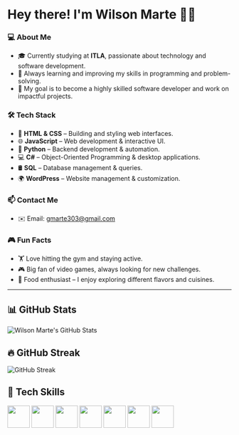 # Hey there! I'm Wilson Marte 👋🚀

### 💻 About Me  
- 🎓 Currently studying at **ITLA**, passionate about technology and software development.  
- 🧠 Always learning and improving my skills in programming and problem-solving.  
- 🎯 My goal is to become a highly skilled software developer and work on impactful projects.  

### 🛠️ Tech Stack  
- 🎨 **HTML & CSS** – Building and styling web interfaces.  
- 🌐 **JavaScript** – Web development & interactive UI.  
- 🐍 **Python** – Backend development & automation.  
- 💻 **C#** – Object-Oriented Programming & desktop applications.  
- 🛢️ **SQL** – Database management & queries.  
- 🌍 **WordPress** – Website management & customization.  

### 📫 Contact Me  
- ✉️ Email: [gmarte303@gmail.com](mailto:gmarte303@gmail.com)  

### 🎮 Fun Facts  
- 🏋️ Love hitting the gym and staying active.  
- 🎮 Big fan of video games, always looking for new challenges.  
- 🍔 Food enthusiast – I enjoy exploring different flavors and cuisines.  

---

## 📊 GitHub Stats  
![Wilson Marte's GitHub Stats](https://github-readme-stats.vercel.app/api?username=srwilson-dev&show_icons=true&theme=tokyonight)  

## 🔥 GitHub Streak  
![GitHub Streak](https://github-readme-streak-stats.herokuapp.com/?user=srwilson-dev&theme=highcontrast)  

## 🚀 Tech Skills  
<p align="left">
    <img src="https://cdn.jsdelivr.net/gh/devicons/devicon/icons/html5/html5-original.svg" width="50" height="50"/>
    <img src="https://cdn.jsdelivr.net/gh/devicons/devicon/icons/css3/css3-original.svg" width="50" height="50"/>
    <img src="https://cdn.jsdelivr.net/gh/devicons/devicon/icons/javascript/javascript-original.svg" width="50" height="50"/>
    <img src="https://cdn.jsdelivr.net/gh/devicons/devicon/icons/python/python-original.svg" width="50" height="50"/>
    <img src="https://cdn.jsdelivr.net/gh/devicons/devicon/icons/csharp/csharp-original.svg" width="50" height="50"/>
    <img src="https://cdn.jsdelivr.net/gh/devicons/devicon/icons/mysql/mysql-original.svg" width="50" height="50"/>
    <img src="https://cdn.jsdelivr.net/gh/devicons/devicon/icons/wordpress/wordpress-original.svg" width="50" height="50"/>
</p>
